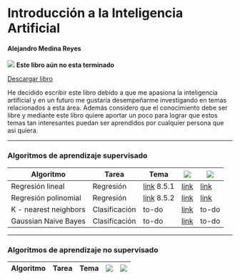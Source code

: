 # Introducción a la Inteligencia Artificial
#### Alejandro Medina Reyes
![](https://img.shields.io/badge/Versi%C3%B3n-0.6-yellow) **Este libro aún no esta terminado**

[Descargar libro](https://github.com/amr205/Introduccion-a-la-IA---Libro/raw/master/main.pdf)

He decidido escribir este libro debido a que me apasiona la inteligencia artificial y en un futuro me gustaría desempeñarme investigando en temas relacionados a esta área. Además considero que el conocimiento debe ser libre y mediante este libro quiere aportar un poco para lograr que estos temas tan interesantes puedan ser aprendidos por cualquier persona que asi quiera.

----
### Algoritmos de aprendizaje supervisado
                    

| Algoritmo | Tarea | Tema | ![ ](https://img.shields.io/badge/C%C3%B3digo-octave-blue?style=for-the-badge&logo=octave) | ![ ](https://img.shields.io/badge/C%C3%B3digo-sklearn-brightgreen?style=for-the-badge&logo=python&logoColor=brightgreen) |
| --- | --- | --- | --- |  --- |
| Regresión lineal  | Regresión | [link](https://raw.githubusercontent.com/amr205/Introduccion-a-la-IA---Libro/master/main.pdf#section.8.5) 8.5.1 | [link](./machine-learning/aprendizaje-supervisado/regresion-lineal/regresion_lineal.m) | [link](./machine-learning/aprendizaje-supervisado/regresion-lineal/regresion_lineal.ipynb) |
| Regresión polinomial  | Regresión | [link](https://raw.githubusercontent.com/amr205/Introduccion-a-la-IA---Libro/master/main.pdf#section.8.5) 8.5.2 | [link](./machine-learning/aprendizaje-supervisado/regresion-polinomial/regresion_polinomial.m) | [link](./machine-learning/aprendizaje-supervisado/regresion-polinomial/regresion_polinomial.ipynb) |
| K - nearest neighbors  | Clasificación | to-do | [link](./machine-learning/aprendizaje-supervisado/knn/knn.m) | to-do |
| Gaussian Naive Bayes  | Clasificación | to-do | [link](./machine-learning/aprendizaje-supervisado/naive-baye/naive_bayes.m) | to-do |

----
### Algoritmos de aprendizaje no supervisado
                    

| Algoritmo | Tarea | Tema | ![ ](https://img.shields.io/badge/C%C3%B3digo-octave-blue?style=for-the-badge&logo=octave) | ![ ](https://img.shields.io/badge/C%C3%B3digo-sklearn-brightgreen?style=for-the-badge&logo=python&logoColor=brightgreen) |
| --- | --- | --- | --- | --- |

